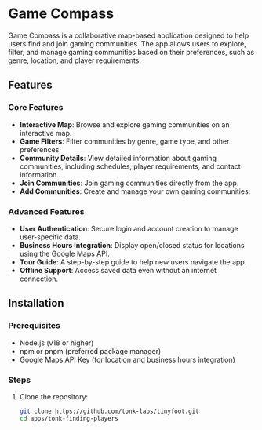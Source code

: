 # Game Compass

Game Compass is a collaborative map-based application designed to help users find and join gaming communities. The app allows users to explore, filter, and manage gaming communities based on their preferences, such as genre, location, and player requirements.

## Features

### Core Features
- **Interactive Map**: Browse and explore gaming communities on an interactive map.
- **Game Filters**: Filter communities by genre, game type, and other preferences.
- **Community Details**: View detailed information about gaming communities, including schedules, player requirements, and contact information.
- **Join Communities**: Join gaming communities directly from the app.
- **Add Communities**: Create and manage your own gaming communities.

### Advanced Features
- **User Authentication**: Secure login and account creation to manage user-specific data.
- **Business Hours Integration**: Display open/closed status for locations using the Google Maps API.
- **Tour Guide**: A step-by-step guide to help new users navigate the app.
- **Offline Support**: Access saved data even without an internet connection.

## Installation

### Prerequisites
- Node.js (v18 or higher)
- npm or pnpm (preferred package manager)
- Google Maps API Key (for location and business hours integration)

### Steps
1. Clone the repository:
   ```bash
   git clone https://github.com/tonk-labs/tinyfoot.git
   cd apps/tonk-finding-players
